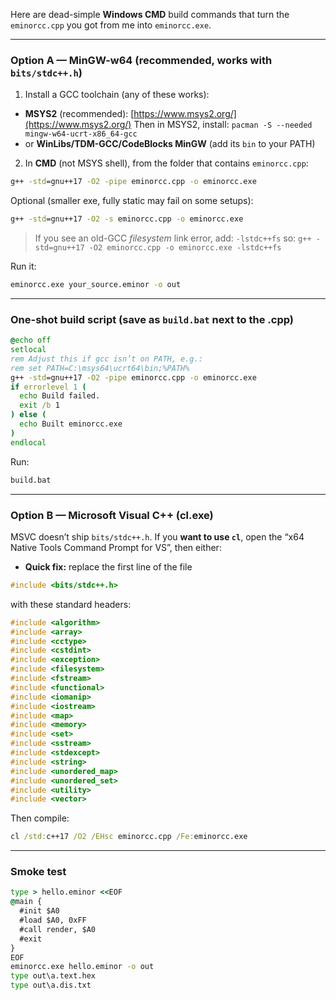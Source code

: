 Here are dead-simple **Windows CMD** build commands that turn the `eminorcc.cpp` you got from me into `eminorcc.exe`.

---

### Option A — MinGW-w64 (recommended, works with `bits/stdc++.h`)

1. Install a GCC toolchain (any of these works):

* **MSYS2** (recommended): [https://www.msys2.org/](https://www.msys2.org/)
  Then in MSYS2, install: `pacman -S --needed mingw-w64-ucrt-x86_64-gcc`
* or **WinLibs/TDM-GCC/CodeBlocks MinGW** (add its `bin` to your PATH)

2. In **CMD** (not MSYS shell), from the folder that contains `eminorcc.cpp`:

```cmd
g++ -std=gnu++17 -O2 -pipe eminorcc.cpp -o eminorcc.exe
```

Optional (smaller exe, fully static may fail on some setups):

```cmd
g++ -std=gnu++17 -O2 -s eminorcc.cpp -o eminorcc.exe
```

> If you see an old-GCC *filesystem* link error, add:
> `-lstdc++fs`
> so: `g++ -std=gnu++17 -O2 eminorcc.cpp -o eminorcc.exe -lstdc++fs`

Run it:

```cmd
eminorcc.exe your_source.eminor -o out
```

---

### One-shot build script (save as `build.bat` next to the .cpp)

```bat
@echo off
setlocal
rem Adjust this if gcc isn’t on PATH, e.g.:
rem set PATH=C:\msys64\ucrt64\bin;%PATH%
g++ -std=gnu++17 -O2 -pipe eminorcc.cpp -o eminorcc.exe
if errorlevel 1 (
  echo Build failed.
  exit /b 1
) else (
  echo Built eminorcc.exe
)
endlocal
```

Run:

```cmd
build.bat
```

---

### Option B — Microsoft Visual C++ (cl.exe)

MSVC doesn’t ship `bits/stdc++.h`. If you **want to use `cl`**, open the “x64 Native Tools Command Prompt for VS”, then either:

* **Quick fix:** replace the first line of the file

```cpp
#include <bits/stdc++.h>
```

with these standard headers:

```cpp
#include <algorithm>
#include <array>
#include <cctype>
#include <cstdint>
#include <exception>
#include <filesystem>
#include <fstream>
#include <functional>
#include <iomanip>
#include <iostream>
#include <map>
#include <memory>
#include <set>
#include <sstream>
#include <stdexcept>
#include <string>
#include <unordered_map>
#include <unordered_set>
#include <utility>
#include <vector>
```

Then compile:

```cmd
cl /std:c++17 /O2 /EHsc eminorcc.cpp /Fe:eminorcc.exe
```

---

### Smoke test

```cmd
type > hello.eminor <<EOF
@main {
  #init $A0
  #load $A0, 0xFF
  #call render, $A0
  #exit
}
EOF
eminorcc.exe hello.eminor -o out
type out\a.text.hex
type out\a.dis.txt
```

